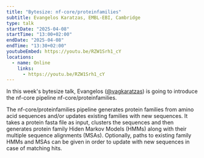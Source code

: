 ```yaml
---
title: "Bytesize: nf-core/proteinfamilies"
subtitle: Evangelos Karatzas, EMBL-EBI, Cambridge
type: talk
startDate: "2025-04-08"
startTime: "13:00+02:00"
endDate: "2025-04-08"
endTime: "13:30+02:00"
youtubeEmbed: https://youtu.be/RZW1Srh1_cY
locations:
  - name: Online
    links:
      - https://youtu.be/RZW1Srh1_cY
---
```


In this week's bytesize talk, Evangelos ([@vagkaratzas](https://github.com/vagkaratzas)) is going to introduce the nf-core pipeline nf-core/proteinfamilies.

The nf-core/proteinfamilies pipeline generates protein families from amino acid sequences and/or updates existing families with new sequences.
It takes a protein fasta file as input, clusters the sequences and then generates protein family Hiden Markov Models (HMMs) along with their multiple sequence alignments (MSAs).
Optionally, paths to existing family HMMs and MSAs can be given in order to update with new sequences in case of matching hits.
